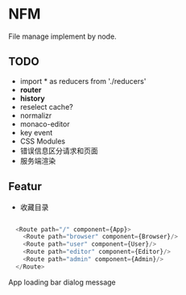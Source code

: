 # NFM

File manage implement by node.

## TODO

* import * as reducers from './reducers'
* **router**
* **history**
* reselect cache?
* normalizr
* monaco-editor
* key event
* CSS Modules
* 错误信息区分请求和页面
* 服务端渲染

## Featur

* 收藏目录


```javascript

  <Route path="/" component={App}>
    <Route path="browser" component={Browser}/>
    <Route path="user" component={User}/>
    <Route path="editor" component={Editor}/>
    <Route path="admin" component={Admin}/>
  </Route>

```
App
	loading bar
	dialog
	message